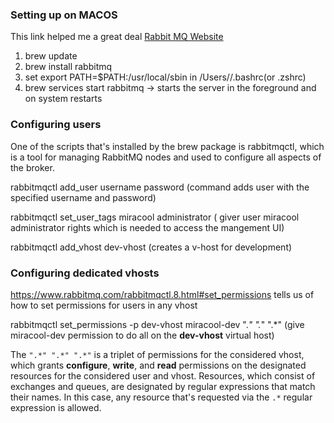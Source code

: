 ### Setting up on MACOS

This link helped me a great deal [Rabbit MQ Website](https://www.rabbitmq.com/install-homebrew.html)

1. brew update
2. brew install rabbitmq
3. set export PATH=$PATH:/usr/local/sbin in /Users/<username>/.bashrc(or .zshrc)
4. brew services start rabbitmq -> starts the server in the foreground and on system restarts


### Configuring users

One of the scripts that's installed by the brew package is rabbitmqctl, which is a tool for managing RabbitMQ nodes and used to configure all aspects of the broker.


rabbitmqctl add_user username password  (command adds user with the specified username and password)

rabbitmqctl set_user_tags miracool administrator ( giver user miracool administrator rights which is needed to access the mangement UI)

rabbitmqctl add_vhost dev-vhost (creates a v-host for development)

### Configuring dedicated vhosts

https://www.rabbitmq.com/rabbitmqctl.8.html#set_permissions tells us of how to set permissions for users in any vhost

rabbitmqctl set_permissions -p dev-vhost miracool-dev ".*" ".*" ".*" (give miracool-dev permission to do all on the **dev-vhost** virtual host)

The `".*" ".*" ".*"`  is a triplet of permissions for the considered vhost, which grants **configure**, **write**, and **read** permissions on the designated resources for the considered user and vhost. 
Resources, which consist of exchanges and queues, are designated by regular expressions that match their names. In this case, any resource that's requested via the `.*` regular expression is allowed.